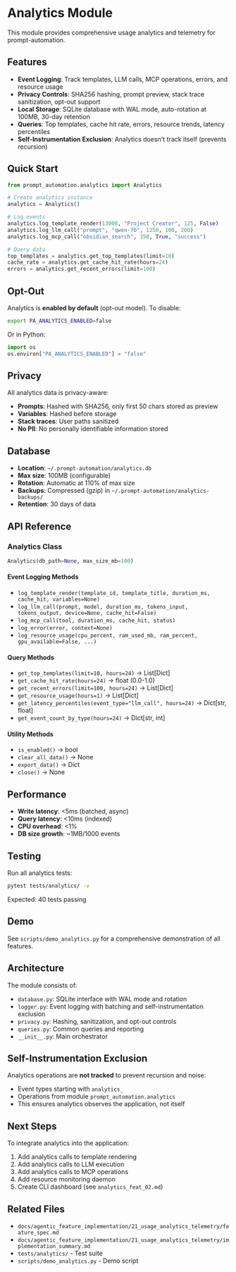 # Analytics Module

This module provides comprehensive usage analytics and telemetry for prompt-automation.

## Features

- **Event Logging**: Track templates, LLM calls, MCP operations, errors, and resource usage
- **Privacy Controls**: SHA256 hashing, prompt preview, stack trace sanitization, opt-out support
- **Local Storage**: SQLite database with WAL mode, auto-rotation at 100MB, 30-day retention
- **Queries**: Top templates, cache hit rate, errors, resource trends, latency percentiles
- **Self-Instrumentation Exclusion**: Analytics doesn't track itself (prevents recursion)

## Quick Start

```python
from prompt_automation.analytics import Analytics

# Create analytics instance
analytics = Analytics()

# Log events
analytics.log_template_render(13008, "Project Creator", 125, False)
analytics.log_llm_call("prompt", "qwen-7b", 1250, 100, 200)
analytics.log_mcp_call("obsidian_search", 350, True, "success")

# Query data
top_templates = analytics.get_top_templates(limit=10)
cache_rate = analytics.get_cache_hit_rate(hours=24)
errors = analytics.get_recent_errors(limit=100)
```

## Opt-Out

Analytics is **enabled by default** (opt-out model). To disable:

```bash
export PA_ANALYTICS_ENABLED=false
```

Or in Python:
```python
import os
os.environ["PA_ANALYTICS_ENABLED"] = "false"
```

## Privacy

All analytics data is privacy-aware:

- **Prompts**: Hashed with SHA256, only first 50 chars stored as preview
- **Variables**: Hashed before storage
- **Stack traces**: User paths sanitized
- **No PII**: No personally identifiable information stored

## Database

- **Location**: `~/.prompt-automation/analytics.db`
- **Max size**: 100MB (configurable)
- **Rotation**: Automatic at 110% of max size
- **Backups**: Compressed (gzip) in `~/.prompt-automation/analytics-backups/`
- **Retention**: 30 days of data

## API Reference

### Analytics Class

```python
Analytics(db_path=None, max_size_mb=100)
```

#### Event Logging Methods

- `log_template_render(template_id, template_title, duration_ms, cache_hit, variables=None)`
- `log_llm_call(prompt, model, duration_ms, tokens_input, tokens_output, device=None, cache_hit=False)`
- `log_mcp_call(tool, duration_ms, cache_hit, status)`
- `log_error(error, context=None)`
- `log_resource_usage(cpu_percent, ram_used_mb, ram_percent, gpu_available=False, ...)`

#### Query Methods

- `get_top_templates(limit=10, hours=24)` → List[Dict]
- `get_cache_hit_rate(hours=24)` → float (0.0-1.0)
- `get_recent_errors(limit=100, hours=24)` → List[Dict]
- `get_resource_usage(hours=1)` → List[Dict]
- `get_latency_percentiles(event_type="llm_call", hours=24)` → Dict[str, float]
- `get_event_count_by_type(hours=24)` → Dict[str, int]

#### Utility Methods

- `is_enabled()` → bool
- `clear_all_data()` → None
- `export_data()` → Dict
- `close()` → None

## Performance

- **Write latency**: <5ms (batched, async)
- **Query latency**: <10ms (indexed)
- **CPU overhead**: <1%
- **DB size growth**: ~1MB/1000 events

## Testing

Run all analytics tests:

```bash
pytest tests/analytics/ -v
```

Expected: 40 tests passing

## Demo

See `scripts/demo_analytics.py` for a comprehensive demonstration of all features.

## Architecture

The module consists of:

- `database.py`: SQLite interface with WAL mode and rotation
- `logger.py`: Event logging with batching and self-instrumentation exclusion
- `privacy.py`: Hashing, sanitization, and opt-out controls
- `queries.py`: Common queries and reporting
- `__init__.py`: Main orchestrator

## Self-Instrumentation Exclusion

Analytics operations are **not tracked** to prevent recursion and noise:

- Event types starting with `analytics_`
- Operations from module `prompt_automation.analytics`
- This ensures analytics observes the application, not itself

## Next Steps

To integrate analytics into the application:

1. Add analytics calls to template rendering
2. Add analytics calls to LLM execution
3. Add analytics calls to MCP operations
4. Add resource monitoring daemon
5. Create CLI dashboard (see `analytics_feat_02.md`)

## Related Files

- `docs/agentic_feature_implementation/21_usage_analytics_telemetry/feature_spec.md`
- `docs/agentic_feature_implementation/21_usage_analytics_telemetry/implementation_summary.md`
- `tests/analytics/` - Test suite
- `scripts/demo_analytics.py` - Demo script
